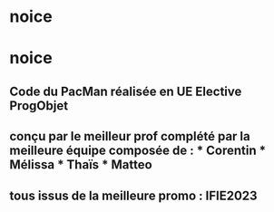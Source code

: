 # noice
<h1>noice</h1>
<h2>Code du PacMan réalisée en UE Elective ProgObjet</h2>
<h2>conçu par le meilleur prof 
complété par la meilleure équipe composée de : 
* Corentin  
* Mélissa 
* Thaïs  
* Matteo 
<h2>tous issus de la meilleure promo : IFIE2023</h2> 
